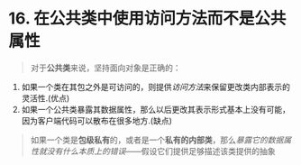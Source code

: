 # 16. 在公共类中使用访问方法而不是公共属性
> 对于**公共类**来说，坚持面向对象是正确的：
1. 如果一个类在其包之外是可访问的，则提供*访问方法*来保留更改类内部表示的灵活性.(优点) 
2. 如果一个公共类暴露其数据属性，那么以后更改其表示形式基本上没有可能，因为客户端代码可以散布在很多地方.(缺点)
>如果一个类是**包级私有**的，或者是一个**私有的内部类**，那么*暴露它的数据属性就没有什么本质上的错误*——假设它们提供足够描述该类提供的抽象
